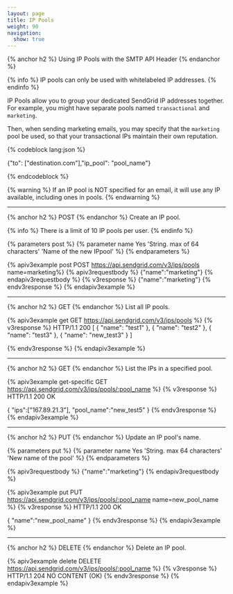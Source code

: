 ```yaml
---
layout: page
title: IP Pools
weight: 90
navigation:
  show: true
---
```


{% anchor h2 %}
Using IP Pools with the SMTP API Header
{% endanchor %}

{% info %}
IP pools can only be used with whitelabeled IP addresses.
{% endinfo %}

IP Pools allow you to group your dedicated SendGrid IP addresses
together. For example, you might have separate pools named
`transactional` and `marketing`. 

Then, when sending marketing emails, you may specify that the `marketing` pool be used, so that your transactional IPs maintain their own reputation.

{% codeblock lang:json %}

{"to": ["destination.com"],"ip_pool": "pool_name"}

{% endcodeblock %}

{% warning %}
If an IP pool is NOT specified for an email, it will use any IP available, including ones in pools.
{% endwarning %}

* * * * *

{% anchor h2 %}
POST
{% endanchor %}
Create an IP pool.

{% info %}
There is a limit of 10 IP pools per user.
{% endinfo %}

{% parameters post %}
  {% parameter name Yes 'String. max of 64 characters' 'Name of the new IPpool' %}
{% endparameters %}

{% apiv3example post POST https://api.sendgrid.com/v3/ips/pools name=marketing%}
{% apiv3requestbody %} {"name":"marketing"} {% endapiv3requestbody %}
{% v3response %}
{"name":"marketing"}
{% endv3response %}
{% endapiv3example %}

* * * * *

{% anchor h2 %}
GET
{% endanchor  %}
List all IP pools.

{% apiv3example get GET https://api.sendgrid.com/v3/ips/pools %}
{% v3response %}
HTTP/1.1 200
[
  {
    "name": "test1"
  },
  {
    "name": "test2"
  },
  {
    "name": "test3"
  },
  {
    "name": "new_test3"
  }
]

{% endv3response %}
{% endapiv3example %}

* * * * *

{% anchor h2 %}
GET
{% endanchor %}
List the IPs in a specified pool.

{% apiv3example get-specific GET https://api.sendgrid.com/v3/ips/pools/:pool_name %}
{% v3response %}
HTTP/1.1 200 OK	

{
  "ips":["167.89.21.3"],
  "pool_name":"new_test5"
}
{% endv3response %}
{% endapiv3example %}

* * * * *

{% anchor h2 %}
PUT
{% endanchor %}
Update an IP pool's name.

{% parameters put %}
  {% parameter name Yes 'String. max 64 characters' 'New name of the pool' %}
{% endparameters %}

{% apiv3requestbody %} {"name":"marketing"} {% endapiv3requestbody %}

{% apiv3example put PUT https://api.sendgrid.com/v3/ips/pools/:pool_name name=new_pool_name %}
{% v3response %}
HTTP/1.1 200 OK	

{
	"name":"new_pool_name"
}
{% endv3response %}
{% endapiv3example %}

* * * * *

{% anchor h2 %}
DELETE
{% endanchor %}
Delete an IP pool.

{% apiv3example delete DELETE https://api.sendgrid.com/v3/ips/pools/:pool_name %}
  {% v3response %}
HTTP/1.1 204 NO CONTENT (OK)
  {% endv3response %}
{% endapiv3example %}

